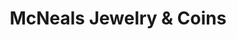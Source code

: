 ---
title: "McNeals Jewelry & Coins"
url: /saint-petersburg/mcneals-jewelry-and-coins/
shop: jewelry
---